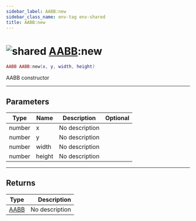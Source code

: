 ```yaml
---
sidebar_label: AABB:new
sidebar_class_name: env-tag env-shared
title: AABB:new
---
```


# <img src='/img/wiki/shared.png' alt='shared' data-tag='env-tag' /> [AABB](../aabb/README.md):new

```lua
AABB AABB:new(x, y, width, height)
```

AABB constructor<br/>

-----------------
## Parameters

| Type   | Name | Description | Optional |
| ------ | ---- | ----------- | -------: |
| number | x | No description |   |
| number | y | No description |   |
| number | width | No description |   |
| number | height | No description |   |

-----------------
## Returns

| Type   | Description |
| ------ | ----------: |
| [AABB](../aabb/README.md) | No description |

